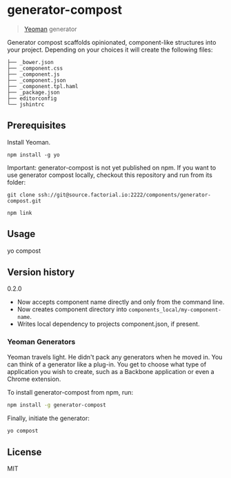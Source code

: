 # generator-compost

> [Yeoman](http://yeoman.io) generator

Generator compost scaffolds opinionated, component-like structures into your project. Depending on your choices it will create the following files:

    ├── _bower.json
    ├── _component.css
    ├── _component.js
    ├── _component.json
    ├── _component.tpl.haml
    ├── _package.json
    ├── editorconfig
    └── jshintrc

## Prerequisites 

Install Yeoman.

    npm install -g yo


Important: generator-compost is not yet published on npm. If you want to use generator compost locally, checkout this repository and run from its folder:

    git clone ssh://git@source.factorial.io:2222/components/generator-compost.git

    npm link

## Usage 

  yo compost <my-component-name>

## Version history

0.2.0 

  - Now accepts component name directly and only from the command line. 
  - Now creates component directory into `components_local/my-component-name`.
  - Writes local dependency to projects component.json, if present.

### Yeoman Generators

Yeoman travels light. He didn't pack any generators when he moved in. You can think of a generator like a plug-in. You get to choose what type of application you wish to create, such as a Backbone application or even a Chrome extension.

To install generator-compost from npm, run:

```bash
npm install -g generator-compost
```

Finally, initiate the generator:

```bash
yo compost
```

## License

MIT
